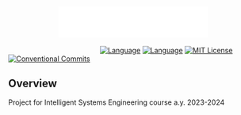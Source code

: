 <p align="center"><img width=60% src="resources/img/logo.png"></p>


&nbsp;&nbsp;&nbsp;&nbsp;&nbsp;&nbsp;&nbsp;&nbsp;&nbsp;&nbsp;&nbsp;&nbsp;&nbsp;&nbsp;&nbsp;&nbsp;&nbsp;&nbsp;&nbsp;&nbsp;
&nbsp;&nbsp;&nbsp;&nbsp;&nbsp;&nbsp;&nbsp;&nbsp;&nbsp;&nbsp;&nbsp;&nbsp;&nbsp;&nbsp;&nbsp;&nbsp;&nbsp;&nbsp;&nbsp;&nbsp;
&nbsp;&nbsp;&nbsp;&nbsp;
[![Language][kotlin-shield]][kotlin-url]
[![Language][jason-shield]][jason-url]
[![MIT License][license-shield]][license-url]
[![Conventional Commits][conventional-commits-shield]][conventional-commits-url]


## Overview

Project for Intelligent Systems Engineering course a.y. 2023-2024


<!--
***
    GITHUB SHIELDS VARIABLES
***
-->

[kotlin-shield]: https://img.shields.io/badge/Kotlin-7F52FF?style=flat&logo=Kotlin&logoColor=white

[kotlin-url]: https://kotlinlang.org/

[jason-shield]: https://img.shields.io/badge/Jason-AFAFAF

[jason-url]: https://jason-lang.github.io/

[license-shield]: https://img.shields.io/github/license/FreshMag/AgentSeek.svg?style=flat

[license-url]: https://github.com/FreshMag/AgentSeek/blob/master/LICENSE

[conventional-commits-shield]: https://img.shields.io/badge/Conventional%20Commits-1.0.0-%23FE5196?logo=conventionalcommits

[conventional-commits-url]: https://conventionalcommits.org
